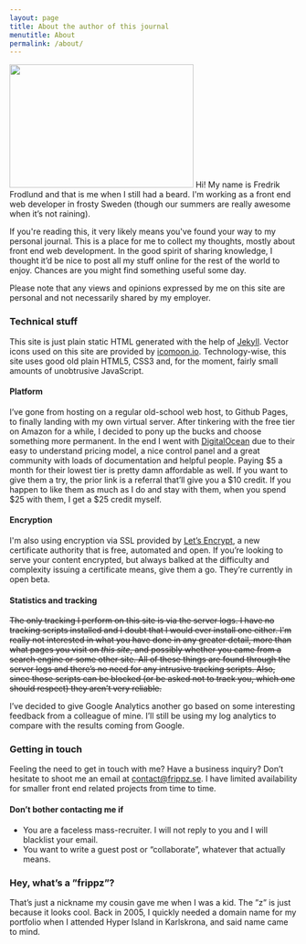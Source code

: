 ```yaml
---
layout: page
title: About the author of this journal
menutitle: About
permalink: /about/
---
```


<img src="//frippz-se.s3.amazonaws.com/my-face.jpeg" alt="" height="216" width="322" class="left"> Hi! My name is Fredrik Frodlund and that is me when I still had a beard. I'm working as a front end web developer in frosty Sweden (though our summers are really awesome when it’s not raining).

If you're reading this, it very likely means you've found your way to my personal journal. This is a place for me to collect my thoughts, mostly about front end web development. In the good spirit of sharing knowledge, I thought it’d be nice to post all my stuff online for the rest of the world to enjoy. Chances are you might find something useful some day.

Please note that any views and opinions expressed by me on this site are personal and not necessarily shared by my employer.

### Technical stuff

This site is just plain static HTML generated with the help of [Jekyll](http://jekyllrb.com/). Vector icons used on this site are provided by [icomoon.io](https://icomoon.io). Technology-wise, this site uses good old plain HTML5, CSS3 and, for the moment, fairly small amounts of unobtrusive JavaScript.

#### Platform

I’ve gone from hosting on a regular old-school web host, to Github Pages, to finally landing with my own virtual server. After tinkering with the free tier on Amazon for a while, I decided to pony up the bucks and choose something more permanent. In the end I went with [DigitalOcean](https://m.do.co/c/2e95857e7f62) due to their easy to understand pricing model, a nice control panel and a great community with loads of documentation and helpful people. Paying $5 a month for their lowest tier is pretty damn affordable as well. If you want to give them a try, the prior link is a referral that’ll give you a $10 credit. If you happen to like them as much as I do and stay with them, when you spend $25 with them, I get a $25 credit myself.

#### Encryption

I'm also using encryption via SSL provided by [Let’s Encrypt](https://letsencrypt.org), a new certificate authority that is free, automated and open. If you’re looking to serve your content encrypted, but always balked at the difficulty and complexity issuing a certificate means, give them a go. They’re currently in open beta.

#### Statistics and tracking

~~The only tracking I perform on this site is via the server logs. I have no tracking scripts installed and I doubt that I would ever install one either. I'm really not interested in what you have done in any greater detail, more than what pages you visit on _this site_, and possibly whether you came from a search engine or some other site. All of these things are found through the server logs and there’s no need for any intrusive tracking scripts. Also, since those scripts can be blocked (or be asked not to track you, which one should respect) they aren’t very reliable.~~

I’ve decided to give Google Analytics another go based on some interesting feedback from a colleague of mine. I’ll still be using my log analytics to compare with the results coming from Google.

### Getting in touch

Feeling the need to get in touch with me? Have a business inquiry? Don’t hesitate to shoot me an email at [contact@frippz.se](mailto:contact@frippz.se). I have limited availability for smaller front end related projects from time to time.

#### Don’t bother contacting me if

* You are a faceless mass-recruiter. I will not reply to you and I will blacklist your email.
* You want to write a guest post or “collaborate”, whatever that actually means.

### Hey, what’s a ”frippz”?

That’s just a nickname my cousin gave me when I was a kid. The ”z” is just because it looks cool. Back in 2005, I quickly needed a domain name for my portfolio when I attended Hyper Island in Karlskrona, and said name came to mind.
